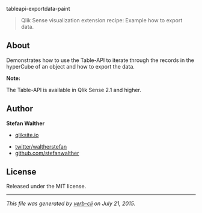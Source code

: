 tableapi-exportdata-paint

> Qlik Sense visualization extension recipe: Example how to export data.

## About

Demonstrates how to use the Table-API to iterate through the records in the hyperCube of an object and how to export the data.

**Note:**

The Table-API is available in Qlik Sense 2.1 and higher.

## Author

**Stefan Walther**

+ [qliksite.io](http://qliksite.io)
* [twitter/waltherstefan](http://twitter.com/waltherstefan)
* [github.com/stefanwalther](http://github.com/stefanwalther)

## License

Released under the MIT license.

***

_This file was generated by [verb-cli](https://github.com/assemble/verb-cli) on July 21, 2015._